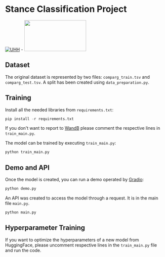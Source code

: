 # Stance Classification Project


[![UHH](https://www.kus.uni-hamburg.de/5572339/uhh-logo-2010-29667bd15f143feeb1ebd96b06334fddfe378e09.png)](https://www.uni-hamburg.de/) -  <a href="https://www.inf.uni-hamburg.de/en/inst/ab/sems/home.html"><img src="https://www.inf.uni-hamburg.de/5546980/lt-logo-640x361-9345df620ffab7a8ce97149b66c2dfc9d3ff429e.png" width="200" height="100" /></a>


## Dataset

The original dataset is represented by two files: `comparg_train.tsv` and `comparg_test.tsv`. A split has been created using `data_preparation.py`.

## Training

Install all the needed libraries from `requirements.txt`:

```python
pip install -r requirements.txt 
```

If you don't want to report to [WandB](https://wandb.ai/) please comment the respective lines in `train_main.py`.

The model can be trained by executing `train_main.py`:

```python
python train_main.py
```

## Demo and API

Once the model is created, you can run a demo operated by [Gradio](https://www.gradio.app/):

```python
python demo.py
```

An API was created to access the model through a request. It is in the main file `main.py`.

```python
python main.py
```

## Hyperparameter Training

If you want to optimize the hyperparameters of a new model from HuggingFace, please uncomment respective lines in the `train_main.py` file and run the code.
